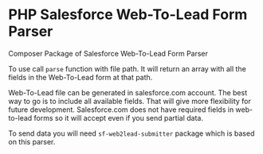 # PHP Salesforce Web-To-Lead Form Parser

Composer Package of Salesforce Web-To-Lead Form Parser

To use call `parse` function with file path. It will return an array
with all the fields in the Web-To-Lead form at that path.

Web-To-Lead file can be generated in salesforce.com account. The best
way to go is to include all available fields. That will give more 
flexibility for future development. Salesforce.com does not have 
required fields in web-to-lead forms so it will accept even if you send 
partial data.

To send data you will need `sf-web2lead-submitter` package which is 
based on this parser.